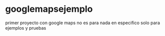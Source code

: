 # googlemapsejemplo
primer proyecto con google maps no es para nada en especifico solo para ejemplos y pruebas
